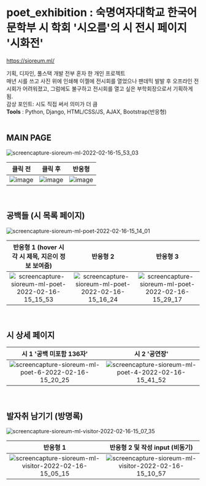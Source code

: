 # poet_exhibition : 숙명여자대학교 한국어문학부 시 학회 '시오름'의 시 전시 페이지 '시화전'
https://sioreum.ml/

기획, 디자인, 풀스택 개발 전부 혼자 한 개인 프로젝트 <br />
매년 시를 쓰고 사진 위에 인쇄해 이젤에 전시회를 열었으나 팬데믹 발발 후 오프라인 전시회가 어려워졌고, 그럼에도 불구하고 전시회를 열고 싶은 부학회장으로서 기획하게 됨.<br /> 
감상 포인트: 시도 직접 써서 의미가 더 큼 <br />
**Tools** : Python, Django, HTML/CSS/JS, AJAX, Bootstrap(반응형) <br /><br />

## MAIN PAGE
![screencapture-sioreum-ml-2022-02-16-15_53_03](https://user-images.githubusercontent.com/76686872/154212045-abc08a32-8767-4e2f-a6cd-3353456a0d2b.png)

|클릭 전|클릭 후|반응형|
|:-:|:-:|:-:|
|![image](https://user-images.githubusercontent.com/76686872/154212201-892d864f-08f4-4ab0-b084-8f6cb344be34.png)|![image](https://user-images.githubusercontent.com/76686872/154209539-86a422a6-6fcb-4802-8a02-248cec8884d6.png)|![image](https://user-images.githubusercontent.com/76686872/154212006-60fe9b1b-a5aa-4a45-b04c-3584e22b23ed.png)|

<br />

## 공백들 (시 목록 페이지)
![screencapture-sioreum-ml-poet-2022-02-16-15_14_01](https://user-images.githubusercontent.com/76686872/154207140-90fa90d2-c8c8-4b08-b8eb-0372db8ee270.png)

|반응형 1 (hover 시 각 시 제목, 지은이 정보 보여줌)|반응형 2|반응형 3|
|:-:|:-:|:-:|
|![screencapture-sioreum-ml-poet-2022-02-16-15_15_53](https://user-images.githubusercontent.com/76686872/154207313-c00cd718-bc33-45ee-8286-ea37ad938062.png)|![screencapture-sioreum-ml-poet-2022-02-16-15_16_24](https://user-images.githubusercontent.com/76686872/154207384-13bd1bd0-6d61-4222-afc5-00745b40b4cc.png)|![screencapture-sioreum-ml-poet-2022-02-16-15_29_17](https://user-images.githubusercontent.com/76686872/154208904-bdeadda6-3d61-442a-9dc5-905cc3e61309.png)|
<br />

## 시 상세 페이지

|시 1 '공백 미포함 136자'|시 2 '공연장'|
|:-:|:-:|
|![screencapture-sioreum-ml-poet-6-2022-02-16-15_20_25](https://user-images.githubusercontent.com/76686872/154207826-d0a89f49-3a3c-47ed-ab28-469fcd5d7166.png)|![screencapture-sioreum-ml-poet-4-2022-02-16-15_41_52](https://user-images.githubusercontent.com/76686872/154210753-8cae2904-ce41-42e6-b310-c1687b500f88.png)|
<br />

## 발자취 남기기 (방명록)
![screencapture-sioreum-ml-visitor-2022-02-16-15_07_35](https://user-images.githubusercontent.com/76686872/154206466-f0bd4238-2cef-4fbb-9f02-39afaaee5ec3.png)

|반응형 1|반응형 2 및 작성 input (비동기)|
|:-:|:-:|
|![screencapture-sioreum-ml-visitor-2022-02-16-15_05_15](https://user-images.githubusercontent.com/76686872/154206118-2c397234-12cd-4815-b5da-0bc732ee1ad5.png)|![screencapture-sioreum-ml-visitor-2022-02-16-15_10_57](https://user-images.githubusercontent.com/76686872/154206736-9705f466-a9f0-4ad5-a633-3e9c93497291.png)|
